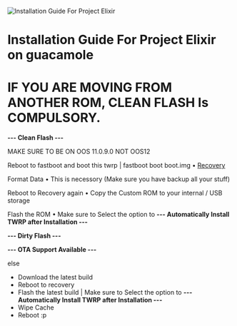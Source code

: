 ![Installation Guide For Project Elixir](https://i.imgur.com/3UmK6nS.png "Installation")

# Installation Guide For Project Elixir on guacamole

# IF YOU ARE MOVING FROM ANOTHER ROM, CLEAN FLASH Is COMPULSORY.

**--- Clean Flash ---**

MAKE SURE TO BE ON OOS 11.0.9.0  NOT OOS12

Reboot to fastboot and boot this twrp | fastboot boot boot.img
• [Recovery](https://sourceforge.net/projects/evolutionx-guacamole/files/twrp/TWRP_3.7.0_12_By_Master.img/download)

Format Data
• This is necessory (Make sure you have backup all your stuff)

Reboot to Recovery again
• Copy the Custom ROM to your internal / USB storage

Flash the ROM
• Make sure to Select the option to **--- Automatically Install TWRP after Installation ---**

**--- Dirty Flash ---**

**--- OTA Support Available  ---**

else
- Download the latest build
- Reboot to recovery
- Flash the latest build | Make sure to Select the option to **--- Automatically Install TWRP after Installation ---**
- Wipe Cache
- Reboot :p
